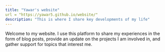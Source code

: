 ```yaml
---
title: "Yawar's website"
url = "https://yawar5.github.io/website/"
description: "This is where I share key developments of my life"
---
```

Welcome to my website. I use this platform to share my experiences in the form of blog posts, provide an update on the projects I am involved in, and gather support for topics that interest me.  